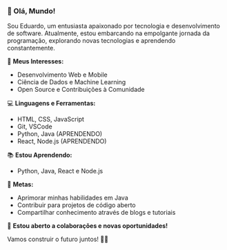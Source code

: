 ### 👋 Olá, Mundo!

Sou Eduardo, um entusiasta apaixonado por tecnologia e desenvolvimento de software. Atualmente, estou embarcando na empolgante jornada da programação, explorando novas tecnologias e aprendendo constantemente.

🚀 **Meus Interesses:**
- Desenvolvimento Web e Mobile
- Ciência de Dados e Machine Learning
- Open Source e Contribuições à Comunidade

💻 **Linguagens e Ferramentas:**
- HTML, CSS, JavaScript
- Git, VSCode
- Python, Java (APRENDENDO)
- React, Node.js (APRENDENDO)


📚 **Estou Aprendendo:**
- Python, Java, React e Node.js

🌱 **Metas:**
- Aprimorar minhas habilidades em Java
- Contribuir para projetos de código aberto
- Compartilhar conhecimento através de blogs e tutoriais

🤝 **Estou aberto a colaborações e novas oportunidades!**

Vamos construir o futuro juntos! 🔧✨
